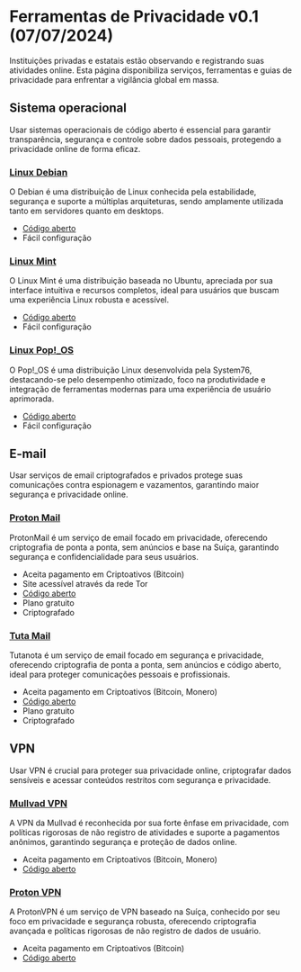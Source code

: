 # Ferramentas de Privacidade v0.1 (07/07/2024)
Instituições privadas e estatais estão observando e registrando suas atividades online. Esta página disponibiliza serviços, ferramentas e guias de privacidade para enfrentar a vigilância global em massa.

## Sistema operacional
Usar sistemas operacionais de código aberto é essencial para garantir transparência, segurança e controle sobre dados pessoais, protegendo a privacidade online de forma eficaz.

### [Linux Debian](https://www.debian.org)
O Debian é uma distribuição de Linux conhecida pela estabilidade, segurança e suporte a múltiplas arquiteturas, sendo amplamente utilizada tanto em servidores quanto em desktops.
- [Código aberto](https://salsa.debian.org/qa)
- Fácil configuração

### [Linux Mint](https://linuxmint.com)
O Linux Mint é uma distribuição baseada no Ubuntu, apreciada por sua interface intuitiva e recursos completos, ideal para usuários que buscam uma experiência Linux robusta e acessível.
- [Código aberto](https://github.com/linuxmint)
- Fácil configuração

### [Linux Pop!_OS](https://pop.system76.com)
O Pop!_OS é uma distribuição Linux desenvolvida pela System76, destacando-se pelo desempenho otimizado, foco na produtividade e integração de ferramentas modernas para uma experiência de usuário aprimorada.
- [Código aberto](https://github.com/system76)
- Fácil configuração

## E-mail
Usar serviços de email criptografados e privados protege suas comunicações contra espionagem e vazamentos, garantindo maior segurança e privacidade online.

### [Proton Mail](https://proton.me)
ProtonMail é um serviço de email focado em privacidade, oferecendo criptografia de ponta a ponta, sem anúncios e base na Suíça, garantindo segurança e confidencialidade para seus usuários.
- Aceita pagamento em Criptoativos (Bitcoin)
- Site acessível através da rede Tor
- [Código aberto](https://github.com/ProtonMail)
- Plano gratuito
- Criptografado

### [Tuta Mail](https://tuta.com)
Tutanota é um serviço de email focado em segurança e privacidade, oferecendo criptografia de ponta a ponta, sem anúncios e código aberto, ideal para proteger comunicações pessoais e profissionais.
- Aceita pagamento em Criptoativos (Bitcoin, Monero)
- [Código aberto](https://github.com/tutao)
- Plano gratuito
- Criptografado

## VPN
Usar VPN é crucial para proteger sua privacidade online, criptografar dados sensíveis e acessar conteúdos restritos com segurança e privacidade.

### [Mullvad VPN](https://mullvad.net)
A VPN da Mullvad é reconhecida por sua forte ênfase em privacidade, com políticas rigorosas de não registro de atividades e suporte a pagamentos anônimos, garantindo segurança e proteção de dados online.
- Aceita pagamento em Criptoativos (Bitcoin, Monero)
- [Código aberto](https://github.com/mullvad)

### [Proton VPN](https://protonvpn.com)
A ProtonVPN é um serviço de VPN baseado na Suíça, conhecido por seu foco em privacidade e segurança robusta, oferecendo criptografia avançada e políticas rigorosas de não registro de dados de usuário.
- Aceita pagamento em Criptoativos (Bitcoin)
- [Código aberto](https://github.com/ProtonVPN)
